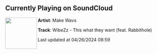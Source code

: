 ## Currently Playing on SoundCloud

[<img align="left" width="100" src="https://i1.sndcdn.com/artworks-iekYpyLNUaXwOP8g-zlJf3g-t500x500.jpg">](https://soundcloud.com/makewavs/wibezz-this-what-they-want-feat-rabbithole)

**Artist**: Make Wavs 

**Track**: WibeZz - This what they want (feat. Rabbithole)

Last updated at 04/26/2024 08:59

